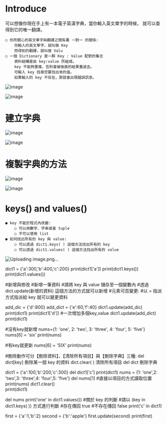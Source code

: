# Introduce
可以想像你現在手上有一本電子英漢字典，當你輸入英文單字的時候， 就可以查得到它的唯一翻譯。 

    ○ 你所關心的英文單字與翻譯之間有著 一對一 的關係:
        你輸入的英文單字，就叫做 Key
        而得到的翻譯，就叫做 Valu
    ○ 一個 Dictionary 是一群 Key : Value 配對的集合
        資料結構是由 key:value 所組成。
        key 不能夠重複，否則會被後面的結果蓋過去。
        可輸入 key 找尋您要找出來的值。
        如果輸入的 key 不存在，那就會出現錯誤訊息。

![image](https://user-images.githubusercontent.com/112489587/198812667-9e641c30-35d3-48d2-a71d-b249e9d5e0a6.png)

![image](https://user-images.githubusercontent.com/112489587/198812675-274d5433-53c2-4f48-90ba-077ccfb2b054.png)

# 建立字典

![image](https://user-images.githubusercontent.com/112489587/198812912-f6cec82c-2af5-4197-af6c-b3f5763ab003.png)

![image](https://user-images.githubusercontent.com/112489587/198812920-d2341b5d-bd5f-4420-8cd4-9076cec19289.png)



# 複製字典的方法

![image](https://user-images.githubusercontent.com/112489587/198813071-6e23517e-ff1e-4f68-9eb2-0b5a8f02f766.png)

![image](https://user-images.githubusercontent.com/112489587/198813084-01d9bd3f-a5e7-48ad-a493-63e4dd8c1da4.png)

# keys() and values()

    ● key 不能於程式內改變:   
        ○ 可以用數字、字串或者 tuple
        ○ 不可以使用 list
    ● 如何找出所有的 key 與 value:    
        ○ 可以透過 dict1.keys( ) 這個方法找出所有的 key
        ○ 可以透過 dict1.values( ) 這個方法找出所有的 value

![Uploading image.png…]()


dict1 = {'a':300,'b':400,'c':200}
print(dict1['a'])
print(dict1.keys())
print(dict1.values())

#新增與修改
    #新增一筆資料
        #請將 key 與 value 儲存至一個變數內
        #透過 dict.update(新增的資料) 這個方法的方式就可以新增
#元素可否變更:
    #以 = 指派方式指派給 key 就可以變更資料

add_dic = {'d':800}
add_dict = {'e':60,'f':40}
dict1.update(add_dic)
print(dict1)
print(dict1['d'])
#一次增加多個key,value
dict1.update(add_dict)
print(dict1)


#沒有key就新增
nums={1: 'one', 2: 'two', 3: 'three', 4: 'four', 5: 'five'}
nums[6] = 'six'
print(nums)

#有key就更新
nums[6] = 'SIX'
print(nums)


#刪除動作可分【刪除資料】、【清除所有項目】與【刪除字典】三種:
    del dict[key] 刪除某一個 key 的資料
    dict.clear( ) 清除所有項目
    del dict 刪除字典

dict1 = {'a':100,'b':200,'c':300}
del dict1['c']
print(dict1)
nums = {1: 'one',2: 'two',3: 'three',4: 'four',5: 'five'}
del nums[1] #直接以項目的方式讀取位置
print(nums)
dict1.clear()  
print(dict1)

del nums
print('one' in dict1.values())
#關於 key 的判斷
#請以 (key in dict1.keys( )) 方式進行判斷
    #存在傳回 true
    #不存在傳回 false
print('c' in dict1)

first = {'a':1,'b':2}
second = {'b':'apple'}
first.update(second)
print(first)


